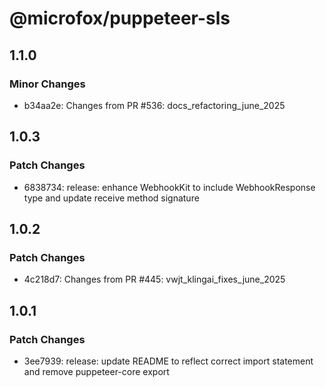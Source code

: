 # @microfox/puppeteer-sls

## 1.1.0

### Minor Changes

- b34aa2e: Changes from PR #536: docs_refactoring_june_2025

## 1.0.3

### Patch Changes

- 6838734: release: enhance WebhookKit to include WebhookResponse type and update receive method signature

## 1.0.2

### Patch Changes

- 4c218d7: Changes from PR #445: vwjt_klingai_fixes_june_2025

## 1.0.1

### Patch Changes

- 3ee7939: release: update README to reflect correct import statement and remove puppeteer-core export
